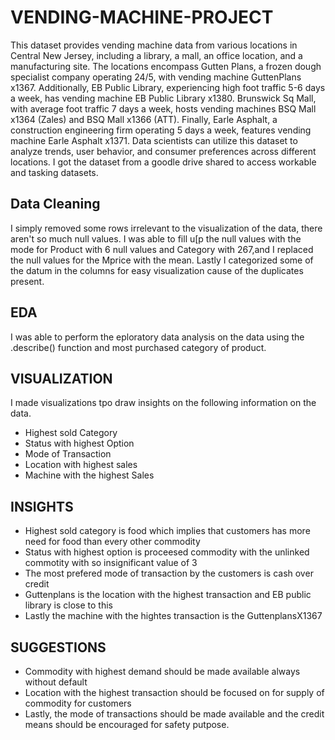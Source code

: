 # VENDING-MACHINE-PROJECT
This dataset provides vending machine data from various locations in Central New Jersey, including a library, a mall, an office location, and a manufacturing site. 
The locations encompass Gutten Plans, a frozen dough specialist company operating 24/5, with vending machine GuttenPlans x1367. Additionally, EB Public Library, experiencing high foot traffic 5-6 days a week, has vending machine EB Public Library x1380. Brunswick Sq Mall, with average foot traffic 7 days a week, hosts vending machines BSQ Mall x1364 (Zales) and BSQ Mall x1366 (ATT). Finally, Earle Asphalt, a construction engineering firm operating 5 days a week, features vending machine Earle Asphalt x1371. Data scientists can utilize this dataset to analyze trends, user behavior, and consumer preferences across different locations.
I got the dataset from a goodle drive shared to access workable and tasking datasets.

## Data Cleaning
I simply removed some rows irrelevant to the visualization of the data, there aren't so much null values. I was able to fill u[p the null values with the mode for Product with 6 null values and Category with 267,and I replaced the null values for the Mprice with the mean.
Lastly I categorized some of the datum in the columns for easy visualization cause of the duplicates present.

## EDA
I was able to perform the eploratory data analysis on the data using the .describe() function and most purchased category of product.

## VISUALIZATION
I made visualizations tpo draw insights on the following information on the data.
* Highest sold Category
* Status with highest Option
* Mode of Transaction
* Location with highest sales
* Machine with the highest Sales
  
## INSIGHTS
* Highest sold category is food which implies that customers has more need for food than every other commodity
* Status with highest option is proceesed commodity with the unlinked commotity with so insignificant value of 3
* The most prefered mode of transaction by the customers is cash over credit
* Guttenplans is the location with the highest transaction and EB public library is close to this
* Lastly the machine with the hightes transaction is the GuttenplansX1367

## SUGGESTIONS
* Commodity with highest demand should be made available always without default
* Location with the highest transaction should be focused on for supply of commodity for customers
* Lastly, the mode of transactions should be made available and the credit means should be encouraged for safety putpose.
